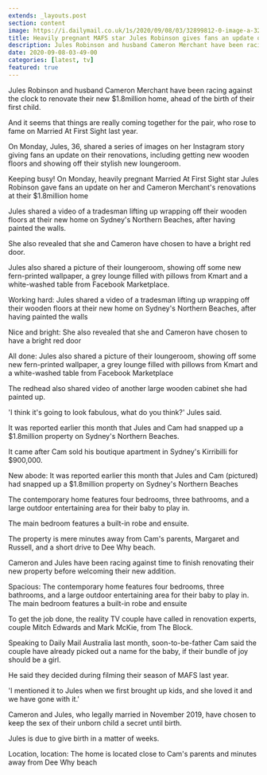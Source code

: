 ```yaml
---
extends: _layouts.post
section: content
image: https://i.dailymail.co.uk/1s/2020/09/08/03/32899812-0-image-a-32_1599532903531.jpg 
title: Heavily pregnant MAFS star Jules Robinson gives fans an update on home renovations 
description: Jules Robinson and husband Cameron Merchant have been racing against the clock to renovate their new $1.8million home, ahead of the birth of their first child.  
date: 2020-09-08-03-49-00 
categories: [latest, tv] 
featured: true 
--- 
```

Jules Robinson and husband Cameron Merchant have been racing against the clock to renovate their new $1.8million home, ahead of the birth of their first child. 

And it seems that things are really coming together for the pair, who rose to fame on Married At First Sight last year.  

On Monday, Jules, 36, shared a series of images on her Instagram story giving fans an update on their renovations, including getting new wooden floors and showing off their stylish new loungeroom.

Keeping busy! On Monday, heavily pregnant Married At First Sight star Jules Robinson gave fans an update on her and Cameron Merchant's renovations at their $1.8million home 

Jules shared a video of a tradesman lifting up wrapping off their wooden floors at their new home on Sydney's Northern Beaches, after having painted the walls.  

She also revealed that she and Cameron have chosen to have a bright red door.

Jules also shared a picture of their loungeroom, showing off some new fern-printed wallpaper, a grey lounge filled with pillows from Kmart and a white-washed table from Facebook Marketplace. 

Working hard: Jules shared a video of a tradesman lifting up wrapping off their wooden floors at their new home on Sydney's Northern Beaches, after having painted the walls

Nice and bright: She also revealed that she and Cameron have chosen to have a bright red door

All done: Jules also shared a picture of their loungeroom, showing off some new fern-printed wallpaper, a grey lounge filled with pillows from Kmart and a white-washed table from Facebook Marketplace

The redhead also shared video of another large wooden cabinet she had painted up.

'I think it's going to look fabulous, what do you think?' Jules said.

It was reported earlier this month that Jules and Cam had snapped up a $1.8million property on Sydney's Northern Beaches. 

It came after Cam sold his boutique apartment in Sydney's Kirribilli for $900,000.

New abode: It was reported earlier this month that Jules and Cam (pictured) had snapped up a $1.8million property on Sydney's Northern Beaches

The contemporary home features four bedrooms, three bathrooms, and a large outdoor entertaining area for their baby to play in.

The main bedroom features a built-in robe and ensuite.

The property is mere minutes away from Cam's parents, Margaret and Russell, and a short drive to Dee Why beach.  

Cameron and Jules have been racing against time to finish renovating their new property before welcoming their new addition.

Spacious: The contemporary home features four bedrooms, three bathrooms, and a large outdoor entertaining area for their baby to play in. The main bedroom features a built-in robe and ensuite

To get the job done, the reality TV couple have called in renovation experts, couple Mitch Edwards and Mark McKie, from The Block.

Speaking to Daily Mail Australia last month, soon-to-be-father Cam said the couple have already picked out a name for the baby, if their bundle of joy should be a girl. 

He said they decided during filming their season of MAFS last year.

'I mentioned it to Jules when we first brought up kids, and she loved it and we have gone with it.'

Cameron and Jules, who legally married in November 2019, have chosen to keep the sex of their unborn child a secret until birth.

Jules is due to give birth in a matter of weeks. 

Location, location: The home is located close to Cam's parents and minutes away from Dee Why beach

